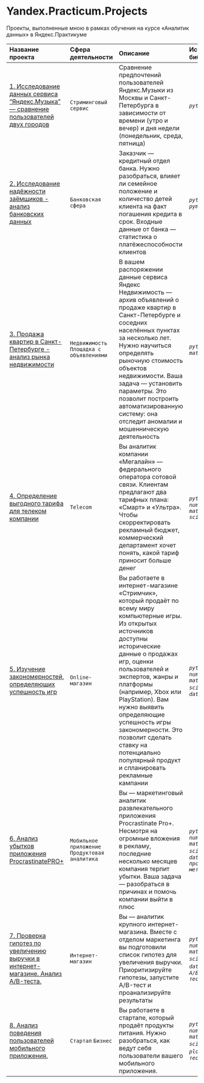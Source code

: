 # Yandex.Practicum.Projects
Проекты, выполненные мною в рамках обучения на курсе «Аналитик данных» в Яндекс.Практикуме 


| Название проекта | Сфера деятельности | Описание | Используемые библиотеки  |
| :---------------------- | :---------------------- | :---------------------- | :---------------------- |
| [1. Исследование данных сервиса “Яндекс.Музыка” — сравнение пользователей двух городов](https://github.com/LarisaFedotova/-Yandex.Practicum.Projects/tree/main/1.%20Исследование%20данных%20сервиса%20“Яндекс.Музыка”%20—%20сравнение%20пользователей%20двух%20городов.) | `Стриминговый сервис` | Сравнение предпочтений пользователей Яндекс.Музыки из Москвы и Санкт-Петербурга в зависимости от времени (утро и вечер) и дня недели (понедельник, среда, пятница) | *`python`* *`pandas`* |
| [2. Исследование надёжности заёмщиков - анализ банковских данных](https://github.com/LarisaFedotova/-Yandex.Practicum.Projects/tree/main/2.%20Исследование%20надёжности%20заёмщиков%20-%20анализ%20банковских%20данных) | `Банковская сфера` | Заказчик — кредитный отдел банка. Нужно разобраться, влияет ли семейное положение и количество детей клиента на факт погашения кредита в срок. Входные данные от банка — статистика о платёжеспособности клиентов | *`python`* *`pandas`* *`pymystem3`* |
| [3. Продажа квартир в Санкт-Петербурге - анализ рынка недвижимости](https://github.com/LarisaFedotova/-Yandex.Practicum.Projects/tree/main/3.%20Продажа%20квартир%20в%20Санкт-Петербурге%20—%20анализ%20рынка%20недвижимости) | `Недвижимость` `Площадка с объявлениями` | В вашем распоряжении данные сервиса Яндекс Недвижимость — архив объявлений о продаже квартир в Санкт-Петербурге и соседних населённых пунктах за несколько лет. Нужно научиться определять рыночную стоимость объектов недвижимости. Ваша задача — установить параметры. Это позволит построить автоматизированную систему: она отследит аномалии и мошенническую деятельность | *`python`* *`pandas`* *`matplotlib`* |
| [4. Определение выгодного тарифа для телеком компании](https://github.com/LarisaFedotova/-Yandex.Practicum.Projects/tree/main/4.%20Определение%20выгодного%20тарифа%20для%20телеком%20компании.) | `Telecom` | Вы аналитик компании «Мегалайн» — федерального оператора сотовой связи. Клиентам предлагают два тарифных плана: «Смарт» и «Ультра». Чтобы скорректировать рекламный бюджет, коммерческий департамент хочет понять, какой тариф приносит больше денег | *`python`* *`pandas`* *`numpy`* *`matplotlib`* *`scipy`* |
| [5. Изучение закономерностей, определяющих успешность игр](https://github.com/LarisaFedotova/-Yandex.Practicum.Projects/tree/main/5.%20Изучение%20закономерностей%2C%20определяющих%20успешность%20игр.) | `Online-магазин` | Вы работаете в интернет-магазине «Стримчик», который продаёт по всему миру компьютерные игры. Из открытых источников доступны исторические данные о продажах игр, оценки пользователей и экспертов, жанры и платформы (например, Xbox или PlayStation). Вам нужно выявить определяющие успешность игры закономерности. Это позволит сделать ставку на потенциально популярный продукт и спланировать рекламные кампании | *`python`* *`pandas`* *`numpy`* *`matplotlib`* *`scipy`* *`seaborn`* *`datetime`* |
| [6. Анализ убытков приложения ProcrastinatePRO+](https://github.com/LarisaFedotova/-Yandex.Practicum.Projects/tree/main/6.%20Анализ%20убытков%20приложения%20ProcrastinatePRO%2B.) | `Мобильное приложение` `Продуктовая аналитика` | Вы — маркетинговый аналитик развлекательного приложения Procrastinate Pro+. Несмотря на огромные вложения в рекламу, последние несколько месяцев компания терпит убытки. Ваша задача — разобраться в причинах и помочь компании выйти в плюс | *`python`* *`pandas`* *`numpy`* *`matplotlib`* *`scipy`* *`seaborn`* *`datetime`* *`продуктовые метрики`*|
| [7. Проверка гипотез по увеличению выручки в интернет-магазине. Анализ A/B-теста.](https://github.com/LarisaFedotova/-Yandex.Practicum.Projects/tree/main/7.%20Проверка%20гипотез%20по%20увеличению%20выручки%20в%20интернет-магазине.%20Анализ%20A%5CB%20теста.) | `Интернет-магазин` | Вы — аналитик крупного интернет-магазина. Вместе с отделом маркетинга вы подготовили список гипотез для увеличения выручки. Приоритизируйте гипотезы, запустите A/B-тест и проанализируйте результаты | *`python`* *`pandas`* *`numpy`* *`matplotlib`* *`scipy`* *`seaborn`* *`datetime`* *`math`* *`A/B тестирование`* |
| [8. Анализ поведения пользователей мобильного приложения.](https://github.com/LarisaFedotova/-Yandex.Practicum.Projects/tree/main/8.Анализ%20поведения%20пользователей%20мобильного%20приложения.) | `Стартап` `Бизнес` | Вы работаете в стартапе, который продаёт продукты питания. Нужно разобраться, как ведут себя пользователи вашего мобильного приложения.  | *`python`* *`pandas`* *`numpy`* *`matplotlib`* *`scipy`* *`seaborn`* *`plotly`* *`math`* *`A/B тестирование`* |
